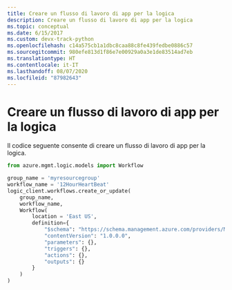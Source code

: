```yaml
---
title: Creare un flusso di lavoro di app per la logica
description: Creare un flusso di lavoro di app per la logica
ms.topic: conceptual
ms.date: 6/15/2017
ms.custom: devx-track-python
ms.openlocfilehash: c14a575cb1a1dbc8caa88c8fe439fedbe0886c57
ms.sourcegitcommit: 980efe813d1f86e7e00929a0a3e1de83514ad7eb
ms.translationtype: HT
ms.contentlocale: it-IT
ms.lasthandoff: 08/07/2020
ms.locfileid: "87982643"
---
```

# <a name="create-a-logic-app-workflow"></a>Creare un flusso di lavoro di app per la logica

Il codice seguente consente di creare un flusso di lavoro di app per la logica.

```python
from azure.mgmt.logic.models import Workflow

group_name = 'myresourcegroup'
workflow_name = '12HourHeartBeat'
logic_client.workflows.create_or_update(
    group_name,
    workflow_name,
    Workflow(
        location = 'East US',
        definition={
            "$schema": "https://schema.management.azure.com/providers/Microsoft.Logic/schemas/2016-06-01/workflowdefinition.json#",
            "contentVersion": "1.0.0.0",
            "parameters": {},
            "triggers": {},
            "actions": {},
            "outputs": {}
        }
    )
)
```

